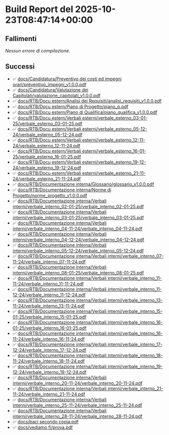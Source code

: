 # Build Report del 2025-10-23T08:47:14+00:00

## Fallimenti
_Nessun errore di compilazione._

## Successi
- ✅ [docs/Candidatura/Preventivo dei costi ed impegni orari/preventivo_impegni_v1.0.0.pdf](docs/Candidatura/Preventivo%20dei%20costi%20ed%20impegni%20orari/preventivo_impegni_v1.0.0.pdf)
- ✅ [docs/Candidatura/Valutazione dei Capitolati/valutazione_capitolati_v1.0.0.pdf](docs/Candidatura/Valutazione%20dei%20Capitolati/valutazione_capitolati_v1.0.0.pdf)
- ✅ [docs/RTB/Docu estern/Analisi dei Requisiti/analisi_requisiti_v1.0.0.pdf](docs/RTB/Docu%20estern/Analisi%20dei%20Requisiti/analisi_requisiti_v1.0.0.pdf)
- ✅ [docs/RTB/Docu estern/Piano di Progetto/piano_p.pdf](docs/RTB/Docu%20estern/Piano%20di%20Progetto/piano_p.pdf)
- ✅ [docs/RTB/Docu estern/Piano di Qualifica/piano_qualifica_v1.0.0.pdf](docs/RTB/Docu%20estern/Piano%20di%20Qualifica/piano_qualifica_v1.0.0.pdf)
- ✅ [docs/RTB/Docu estern/Verbali esterni/verbale_esterno_03-01-25/verbale_esterno_03-01-25.pdf](docs/RTB/Docu%20estern/Verbali%20esterni/verbale_esterno_03-01-25/verbale_esterno_03-01-25.pdf)
- ✅ [docs/RTB/Docu estern/Verbali esterni/verbale_esterno_05-12-24/verbale_esterno_05-12-24.pdf](docs/RTB/Docu%20estern/Verbali%20esterni/verbale_esterno_05-12-24/verbale_esterno_05-12-24.pdf)
- ✅ [docs/RTB/Docu estern/Verbali esterni/verbale_esterno_12-11-24/verbale_esterno_12-11-24.pdf](docs/RTB/Docu%20estern/Verbali%20esterni/verbale_esterno_12-11-24/verbale_esterno_12-11-24.pdf)
- ✅ [docs/RTB/Docu estern/Verbali esterni/verbale_esterno_16-01-25/verbale_esterno_16-01-25.pdf](docs/RTB/Docu%20estern/Verbali%20esterni/verbale_esterno_16-01-25/verbale_esterno_16-01-25.pdf)
- ✅ [docs/RTB/Docu estern/Verbali esterni/verbale_esterno_19-12-24/verbale_esterno_19-12-24.pdf](docs/RTB/Docu%20estern/Verbali%20esterni/verbale_esterno_19-12-24/verbale_esterno_19-12-24.pdf)
- ✅ [docs/RTB/Docu estern/Verbali esterni/verbale_esterno_21-11-24/verbale_esterno_21-11-24.pdf](docs/RTB/Docu%20estern/Verbali%20esterni/verbale_esterno_21-11-24/verbale_esterno_21-11-24.pdf)
- ✅ [docs/RTB/Documentazione interna/Glossario/glossario_v1.0.0.pdf](docs/RTB/Documentazione%20interna/Glossario/glossario_v1.0.0.pdf)
- ✅ [docs/RTB/Documentazione interna/Norme di Progetto/norme_progetto_v1.0.0.pdf](docs/RTB/Documentazione%20interna/Norme%20di%20Progetto/norme_progetto_v1.0.0.pdf)
- ✅ [docs/RTB/Documentazione interna/Verbali interni/verbale_interno_02-01-25/verbale_interno_02-01-25.pdf](docs/RTB/Documentazione%20interna/Verbali%20interni/verbale_interno_02-01-25/verbale_interno_02-01-25.pdf)
- ✅ [docs/RTB/Documentazione interna/Verbali interni/verbale_interno_03-01-25/verbale_interno_03-01-25.pdf](docs/RTB/Documentazione%20interna/Verbali%20interni/verbale_interno_03-01-25/verbale_interno_03-01-25.pdf)
- ✅ [docs/RTB/Documentazione interna/Verbali interni/verbale_interno_04-11-24/verbale_interno_04-11-24.pdf](docs/RTB/Documentazione%20interna/Verbali%20interni/verbale_interno_04-11-24/verbale_interno_04-11-24.pdf)
- ✅ [docs/RTB/Documentazione interna/Verbali interni/verbale_interno_04-12-24/verbale_interno_04-12-24.pdf](docs/RTB/Documentazione%20interna/Verbali%20interni/verbale_interno_04-12-24/verbale_interno_04-12-24.pdf)
- ✅ [docs/RTB/Documentazione interna/Verbali interni/verbale_interno_05-12-24/verbale_interno_05-12-24.pdf](docs/RTB/Documentazione%20interna/Verbali%20interni/verbale_interno_05-12-24/verbale_interno_05-12-24.pdf)
- ✅ [docs/RTB/Documentazione interna/Verbali interni/verbale_interno_07-11-24/verbale_interno_07-11-24.pdf](docs/RTB/Documentazione%20interna/Verbali%20interni/verbale_interno_07-11-24/verbale_interno_07-11-24.pdf)
- ✅ [docs/RTB/Documentazione interna/Verbali interni/verbale_interno_08-01-25/verbale_interno_08-01-25.pdf](docs/RTB/Documentazione%20interna/Verbali%20interni/verbale_interno_08-01-25/verbale_interno_08-01-25.pdf)
- ✅ [docs/RTB/Documentazione interna/Verbali interni/verbale_interno_11-11-24/verbale_interno_11-11-24.pdf](docs/RTB/Documentazione%20interna/Verbali%20interni/verbale_interno_11-11-24/verbale_interno_11-11-24.pdf)
- ✅ [docs/RTB/Documentazione interna/Verbali interni/verbale_interno_11-12-24/verbale_interno_11-12-24.pdf](docs/RTB/Documentazione%20interna/Verbali%20interni/verbale_interno_11-12-24/verbale_interno_11-12-24.pdf)
- ✅ [docs/RTB/Documentazione interna/Verbali interni/verbale_interno_13-11-24/verbale_interno_13-11-24.pdf](docs/RTB/Documentazione%20interna/Verbali%20interni/verbale_interno_13-11-24/verbale_interno_13-11-24.pdf)
- ✅ [docs/RTB/Documentazione interna/Verbali interni/verbale_interno_15-01-25/verbale_interno_15-01-25.pdf](docs/RTB/Documentazione%20interna/Verbali%20interni/verbale_interno_15-01-25/verbale_interno_15-01-25.pdf)
- ✅ [docs/RTB/Documentazione interna/Verbali interni/verbale_interno_16-01-25/verbale_interno_16-01-25.pdf](docs/RTB/Documentazione%20interna/Verbali%20interni/verbale_interno_16-01-25/verbale_interno_16-01-25.pdf)
- ✅ [docs/RTB/Documentazione interna/Verbali interni/verbale_interno_16-11-24/verbale_interno_16-11-24.pdf](docs/RTB/Documentazione%20interna/Verbali%20interni/verbale_interno_16-11-24/verbale_interno_16-11-24.pdf)
- ✅ [docs/RTB/Documentazione interna/Verbali interni/verbale_interno_17-12-24/verbale_interno_17-12-24.pdf](docs/RTB/Documentazione%20interna/Verbali%20interni/verbale_interno_17-12-24/verbale_interno_17-12-24.pdf)
- ✅ [docs/RTB/Documentazione interna/Verbali interni/verbale_interno_18-11-24/verbale_interno_18-11-24.pdf](docs/RTB/Documentazione%20interna/Verbali%20interni/verbale_interno_18-11-24/verbale_interno_18-11-24.pdf)
- ✅ [docs/RTB/Documentazione interna/Verbali interni/verbale_interno_19-12-24/verbale_interno_19-12-24.pdf](docs/RTB/Documentazione%20interna/Verbali%20interni/verbale_interno_19-12-24/verbale_interno_19-12-24.pdf)
- ✅ [docs/RTB/Documentazione interna/Verbali interni/verbale_interno_20-11-24/verbale_interno_20-11-24.pdf](docs/RTB/Documentazione%20interna/Verbali%20interni/verbale_interno_20-11-24/verbale_interno_20-11-24.pdf)
- ✅ [docs/RTB/Documentazione interna/Verbali interni/verbale_interno_21-11-24/verbale_interno_21-11-24.pdf](docs/RTB/Documentazione%20interna/Verbali%20interni/verbale_interno_21-11-24/verbale_interno_21-11-24.pdf)
- ✅ [docs/RTB/Documentazione interna/Verbali interni/verbale_interno_25-11-24/verbale_interno_25-11-24.pdf](docs/RTB/Documentazione%20interna/Verbali%20interni/verbale_interno_25-11-24/verbale_interno_25-11-24.pdf)
- ✅ [docs/RTB/Documentazione interna/Verbali interni/verbale_interno_28-11-24/verbale_interno_28-11-24.pdf](docs/RTB/Documentazione%20interna/Verbali%20interni/verbale_interno_28-11-24/verbale_interno_28-11-24.pdf)
- ✅ [docs/baci secondo copia.pdf](docs/baci%20secondo%20copia.pdf)
- ✅ [docs/vediamo fi/prova.pdf](docs/vediamo%20fi/prova.pdf)
